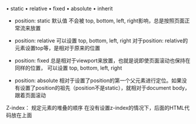 • static
• relative
• fixed
• absolute
• inherit

* position: static 默认值
不会被 top, bottom, left, right影响，总是按照页面正常流来放置
	
* position: relative
可以设置 top, bottom, left, right
对于position: relative的元素设置top等，是相对于原来的位置

* position: fixed
总是相对于viewport来放置，也就是说即使页面滚动也保持在同样的位置，
可以设置 top, bottom, left, right

* position: absolute
相对于设置了position的第一个父元素进行定位。如果没有设置了position的祖先（position不是static），就相对于document body，跟着页面滚动

Z-index：
规定元素的堆叠的顺序
在没有设置z-index的情况下，后面的HTML代码放在上面
